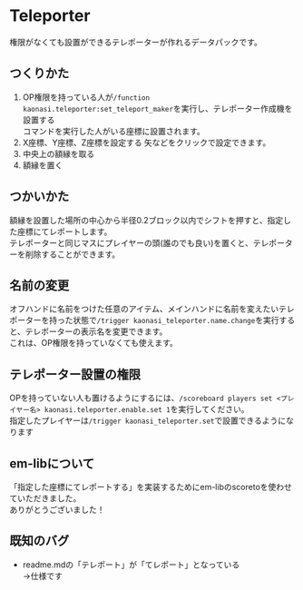 # Teleporter  
権限がなくても設置ができるテレポーターが作れるデータパックです。  
## つくりかた
1. OP権限を持っている人が`/function kaonasi.teleporter:set_teleport_maker`を実行し、テレポーター作成機を設置する  
   コマンドを実行した人がいる座標に設置されます。
2. X座標、Y座標、Z座標を設定する
   矢などをクリックで設定できます。
3. 中央上の額縁を取る
4. 額縁を置く
## つかいかた
額縁を設置した場所の中心から半径0.2ブロック以内でシフトを押すと、指定した座標にてレポートします。  
テレポーターと同じマスにプレイヤーの頭(誰のでも良い)を置くと、テレポーターを削除することができます。
## 名前の変更
オフハンドに名前をつけた任意のアイテム、メインハンドに名前を変えたいテレポーターを持った状態で`/trigger kaonasi_teleporter.name.change`を実行すると、テレポーターの表示名を変更できます。  
これは、OP権限を持っていなくても使えます。
## テレポーター設置の権限
OPを持っていない人も置けるようにするには、`/scoreboard players set <プレイヤー名> kaonasi.teleporter.enable.set 1`を実行してください。  
指定したプレイヤーは`/trigger kaonasi_teleporter.set`で設置できるようになります
## em-libについて
「指定した座標にてレポートする」を実装するためにem-libのscoretoを使わせていただきました。  
ありがとうございました！
## 既知のバグ
* readme.mdの「テレポート」が「てレポート」となっている  
  →仕様です